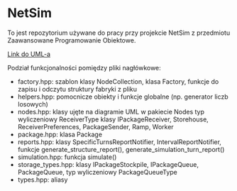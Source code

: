 # NetSim

To jest repozytorium używane do pracy przy projekcie NetSim z przedmiotu Zaawansowane Programowanie Obiektowe.

[Link do UML-a](https://www.plantuml.com/plantuml/uml/ZLHVRvim47yEd-BKXnQq9NsFQDHeIIgaAMGBUzXJwy0biGesiqqhcgMVVGS48fTCAaAoVNV-_V4Vtsl3b2corBc1A9o53hN3qrVrx-W37xw5oqNmyEldD0h29KpgiEFiUOA0MMvAo33ReD9DoFUtXOWDbs8oWPYhECKEQxwSWTp-5p9dyJFR8LojZLJKkOA3umouCAYsB4O8Laq1fUFddASLMPSbjeCp0Fg-m85jj54iDaV82xrtJ_EkhpqOmulaIR-miU9M1HifKpZyAL2Lnmk5chzXNLTr7asPOwyuGxENoH5kEObZPAQyRNFlFHEkvmoESD7eZmABJvcKUQteDEr2nGxD8uai6i5jSSSHMIv8pU32MlyT3crbf1b5aVMHVB-ALzQv58tcmI9OXDHyhniYwKyQZMpuCU4K6lLaGaHnohIscBgLiABkHrolPhE0oGfnsKviWbfn1-nwrcYUOeR213Cxt1so9YppPkllxDFN3kgQQbTuudfZw33Fkq3vznQxDk7GVmFdQzIxBbMQZCscqHIYtwlvccupXO84Z8It1BTSSFdAH0cla2kvKopZ2ARCgv4s9RWY7m5BETCW63nnOPuynqYIkKS5XtQHpc9z7zpegrGnNNsFK7Z63N-XO_fHQmlYzD-2LRWEgcSWM3wqBy4zYgJ8qdy0)

Podział funkcjonalności pomiędzy pliki nagłówkowe:
- factory.hpp:
  szablon klasy NodeCollection,
  klasa Factory,
  funkcje do zapisu i odczytu struktury fabryki z pliku
- helpers.hpp: pomocnicze obiekty i funkcje globalne (np. generator liczb losowych)
- nodes.hpp: klasy ujęte na diagramie UML w pakiecie Nodes
  typ wyliczeniowy ReceiverType
  klasy IPackageReceiver, Storehouse, ReceiverPreferences, PackageSender, Ramp, Worker
- package.hpp: klasa Package
- reports.hpp:
  klasy SpecificTurnsReportNotifier, IntervalReportNotifier,
  funkcje generate_structure_report(), generate_simulation_turn_report()
- simulation.hpp: funkcja simulate()
- storage_types.hpp:
  klasy IPackageStockpile, IPackageQueue, PackageQueue,
  typ wyliczeniowy PackageQueueType
- types.hpp: aliasy
